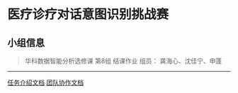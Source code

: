 # 医疗诊疗对话意图识别挑战赛

## 小组信息

> 华科数据智能分析选修课 第8组 结课作业
> 组员： 龚海心、沈佳宁、申蓬

---

[任务介绍文档](docs/任务介绍文档.md)
[团队协作文档](docs/协作文档.md)
